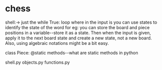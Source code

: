 # chess
shell:-> just the while True: loop where in the input is 
you can use states to identify the state of the word
for eg: you can store the board and piece positions in a variable--store it as a state. Then when the input is given, apply it to the next board state and create a new state, not a new board.
Also, using algebraic notations might be a bit easy.

class Piece:
	@static methods--what are static methods in python
	
	
shell.py
objects.py
functions.py
